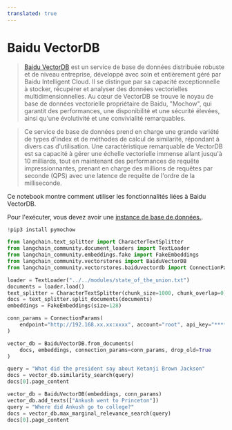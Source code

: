 ```yaml
---
translated: true
---
```


# Baidu VectorDB

>[Baidu VectorDB](https://cloud.baidu.com/product/vdb.html) est un service de base de données distribuée robuste et de niveau entreprise, développé avec soin et entièrement géré par Baidu Intelligent Cloud. Il se distingue par sa capacité exceptionnelle à stocker, récupérer et analyser des données vectorielles multidimensionnelles. Au cœur de VectorDB se trouve le noyau de base de données vectorielle propriétaire de Baidu, "Mochow", qui garantit des performances, une disponibilité et une sécurité élevées, ainsi qu'une évolutivité et une convivialité remarquables.

>Ce service de base de données prend en charge une grande variété de types d'index et de méthodes de calcul de similarité, répondant à divers cas d'utilisation. Une caractéristique remarquable de VectorDB est sa capacité à gérer une échelle vectorielle immense allant jusqu'à 10 milliards, tout en maintenant des performances de requête impressionnantes, prenant en charge des millions de requêtes par seconde (QPS) avec une latence de requête de l'ordre de la milliseconde.

Ce notebook montre comment utiliser les fonctionnalités liées à Baidu VectorDB.

Pour l'exécuter, vous devez avoir une [instance de base de données.](https://cloud.baidu.com/doc/VDB/s/hlrsoazuf).

```python
!pip3 install pymochow
```

```python
from langchain.text_splitter import CharacterTextSplitter
from langchain_community.document_loaders import TextLoader
from langchain_community.embeddings.fake import FakeEmbeddings
from langchain_community.vectorstores import BaiduVectorDB
from langchain_community.vectorstores.baiduvectordb import ConnectionParams
```

```python
loader = TextLoader("../../modules/state_of_the_union.txt")
documents = loader.load()
text_splitter = CharacterTextSplitter(chunk_size=1000, chunk_overlap=0)
docs = text_splitter.split_documents(documents)
embeddings = FakeEmbeddings(size=128)
```

```python
conn_params = ConnectionParams(
    endpoint="http://192.168.xx.xx:xxxx", account="root", api_key="****"
)

vector_db = BaiduVectorDB.from_documents(
    docs, embeddings, connection_params=conn_params, drop_old=True
)
```

```python
query = "What did the president say about Ketanji Brown Jackson"
docs = vector_db.similarity_search(query)
docs[0].page_content
```

```python
vector_db = BaiduVectorDB(embeddings, conn_params)
vector_db.add_texts(["Ankush went to Princeton"])
query = "Where did Ankush go to college?"
docs = vector_db.max_marginal_relevance_search(query)
docs[0].page_content
```
